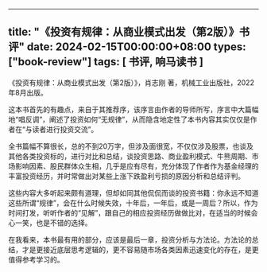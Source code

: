 
---
title: "《投资有规律：从商业模式出发（第2版）》书评"
date: 2024-02-15T00:00:00+08:00
types: ["book-review"]
tags: [ 书评, 响马读书 ]
---

 《投资有规律：从商业模式出发（第2版）》，肖志刚 著，机械工业出版社，2022年8月出版。

这本书首先的有趣点，来自于其推荐序，该序言由作者的导师所写，序言中大篇幅地“唱反调”，阐述了投资如何“无规律”，从而隐含地定性了本书内容其实仅仅是作者在“与读者进行投资交流”。

全书篇幅不算很长，总的不到20万字，但涉及面很宽，不仅仅涉及股票，也谈及其他各类投资标的，进行对比和总结，谈投资思路、商业盈利模式、牛熊周期、市场影响因素、股民群体众生相，几乎是应有尽有，充分体现了作者作为基金经理的丰富投资经历，并时常做出对某些上涨下跌盈利亏损的原因分析和总结评判。

这些内容大多听起来颇有道理，但却如同其他侃侃而谈的投资书籍：你永远不知道这些所谓“规律”，会在什么时候失效，十年后，一年后，或是一周后？所以，作为时间打发，听听作者的“见解”，跟自己的相应投资经历做做比对，在适当的时候会心一笑，也是不错的选择。

在我看来，本书最有用的部分，应该是最后一章，投资分析与方法论。方法论的总结，才是更接近底层思考逻辑的，更不容易随市场各类因素迅速变化的存在，是更值得参考学习的。
